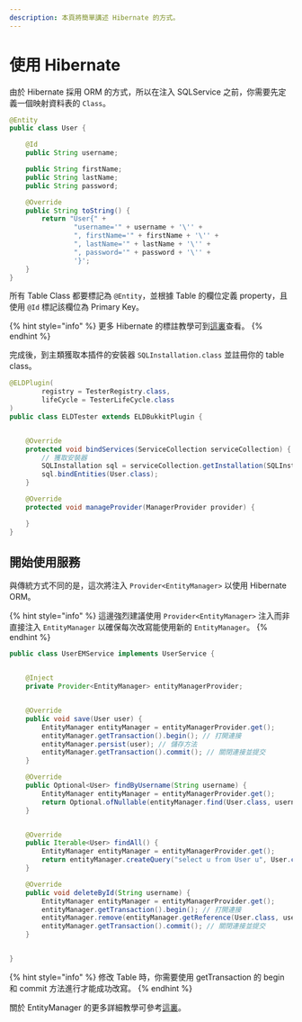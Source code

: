 ```yaml
---
description: 本頁將簡單講述 Hibernate 的方式。
---
```


# 使用 Hibernate

由於 Hibernate 採用 ORM 的方式，所以在注入 SQLService 之前，你需要先定義一個映射資料表的 `Class`。

```java
@Entity
public class User {

    @Id
    public String username;

    public String firstName;
    public String lastName;
    public String password;

    @Override
    public String toString() {
        return "User{" +
                "username='" + username + '\'' +
                ", firstName='" + firstName + '\'' +
                ", lastName='" + lastName + '\'' +
                ", password='" + password + '\'' +
                '}';
    }
}
```

所有 Table Class 都要標記為 `@Entity`，並根據 Table 的欄位定義 property，且使用 `@Id` 標記該欄位為 Primary Key。

{% hint style="info" %}
更多 Hibernate 的標註教學可到[這裏](https://www.cnblogs.com/softidea/p/6216722.html)查看。
{% endhint %}

完成後，到主類獲取本插件的安裝器 `SQLInstallation.class` 並註冊你的 table class。

```java
@ELDPlugin(
        registry = TesterRegistry.class,
        lifeCycle = TesterLifeCycle.class
)
public class ELDTester extends ELDBukkitPlugin {


    @Override
    protected void bindServices(ServiceCollection serviceCollection) {
        // 獲取安裝器
        SQLInstallation sql = serviceCollection.getInstallation(SQLInstallation.class);
        sql.bindEntities(User.class);
    }

    @Override
    protected void manageProvider(ManagerProvider provider) {

    }
}
```

## 開始使用服務

與傳統方式不同的是，這次將注入 `Provider<EntityManager>`  以使用 Hibernate ORM。

{% hint style="info" %}
這邊強烈建議使用 `Provider<EntityManager>` 注入而非直接注入 `EntityManager` 以確保每次改寫能使用新的 `EntityManager`。
{% endhint %}

```java
public class UserEMService implements UserService {


    @Inject
    private Provider<EntityManager> entityManagerProvider;


    @Override
    public void save(User user) {
        EntityManager entityManager = entityManagerProvider.get();
        entityManager.getTransaction().begin(); // 打開連接
        entityManager.persist(user); // 儲存方法
        entityManager.getTransaction().commit(); // 關閉連接並提交
    }

    @Override
    public Optional<User> findByUsername(String username) {
        EntityManager entityManager = entityManagerProvider.get();
        return Optional.ofNullable(entityManager.find(User.class, username)); // 使用 primary key 搜索
    }


    @Override
    public Iterable<User> findAll() {
        EntityManager entityManager = entityManagerProvider.get();
        return entityManager.createQuery("select u from User u", User.class).getResultList();
    }

    @Override
    public void deleteById(String username) {
        EntityManager entityManager = entityManagerProvider.get();
        entityManager.getTransaction().begin(); // 打開連接
        entityManager.remove(entityManager.getReference(User.class, username));
        entityManager.getTransaction().commit(); // 關閉連接並提交
    }


}
```

{% hint style="info" %}
修改 Table 時，你需要使用 getTransaction 的 begin 和 commit 方法進行才能成功改寫。
{% endhint %}

關於 EntityManager 的更多詳細教學可參考[這裏](https://openhome.cc/Gossip/EJB3Gossip/EntityManager.html)。

